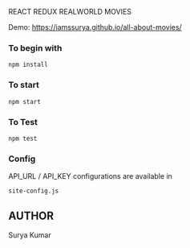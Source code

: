 REACT REDUX REALWORLD MOVIES

Demo: https://iamssurya.github.io/all-about-movies/

### To begin with 
`npm install`

### To start

`npm start`

### To Test

`npm test`

### Config

API_URL / API_KEY configurations are available in

`site-config.js`

## AUTHOR
Surya Kumar
